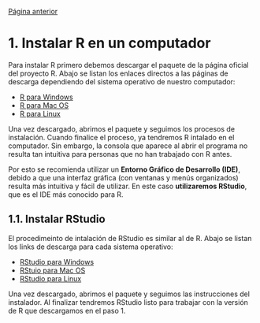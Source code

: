 [Página anterior](introduccion_uso_R.md)
# 1. Instalar R en un computador
Para instalar R primero debemos descargar el paquete de la página oficial del proyecto R. Abajo se listan los enlaces directos a las páginas de descarga dependiendo del sistema operativo de nuestro computador:

- [R para Windows](https://www.icesi.edu.co/CRAN/bin/windows/base/R-4.0.2-win.exe)
- [R para Mac OS](https://www.icesi.edu.co/CRAN/bin/macosx/R-4.0.2.pkg)
- [R para Linux](https://www.icesi.edu.co/CRAN/bin/linux/)

Una vez descargado, abrimos el paquete y seguimos los procesos de instalación. Cuando finalice el proceso, ya tendremos R intalado en el computador. Sin embargo, la consola que aparece al abrir el programa no resulta tan intuitiva para personas que no han trabajado con R antes.

Por esto se recomienda utilizar un **Entorno Gráfico de Desarrollo (IDE)**, debido a que una interfaz gráfica (con ventanas y menús organizados) resulta más intuitiva y fácil de utilizar. En este caso **utilizaremos RStudio**, que es el IDE más conocido para R.

## 1.1. Instalar RStudio
El procedimeinto de intalación de RStudio es similar al de R. Abajo se listan los links de descarga para cada sistema operativo:

- [RStudio para Windows](https://download1.rstudio.org/desktop/windows/RStudio-1.3.1056.exe)
- [RStuio para Mac OS](https://download1.rstudio.org/desktop/macos/RStudio-1.3.1056.dmg)
- [RStudio para Linux]( https://rstudio.com/products/rstudio/download/#download)

Una vez descargado, abrimos el paquete y seguimos las instrucciones del instalador. Al finalizar tendremos RStudio listo para trabajar con la versión de R que descargamos en el paso 1.
